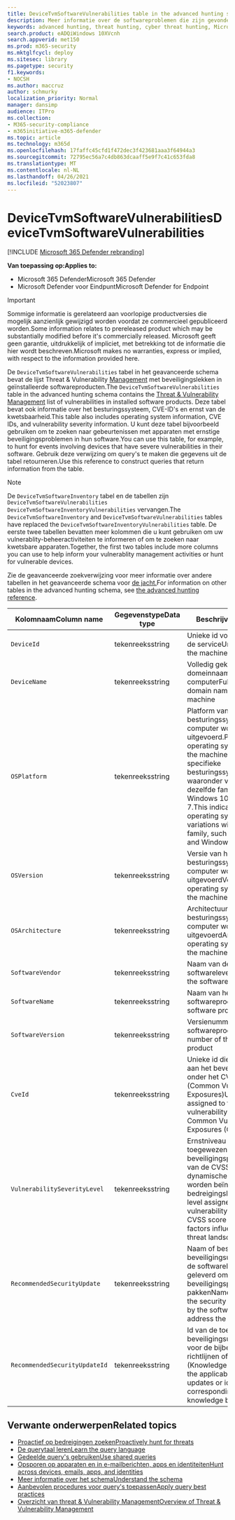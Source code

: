 ```yaml
---
title: DeviceTvmSoftwareVulnerabilities table in the advanced hunting schema
description: Meer informatie over de softwareproblemen die zijn gevonden op apparaten en de lijst met beschikbare beveiligingsupdates die elk beveiligingsprobleem verhelpen in de tabel DeviceTvmSoftwareVulnerabilities van het geavanceerde schema voor het zoeken.
keywords: advanced hunting, threat hunting, cyber threat hunting, Microsoft 365 Defender, microsoft 365, m365, search, query, telemetry, schema reference, kusto, table, column, data type, description, threat & vulnerability management, TVM, device management, software, inventory, vulnerabilities, CVE ID, OS DeviceTvmSoftwareInventoryVulnerabilities
search.product: eADQiWindows 10XVcnh
search.appverid: met150
ms.prod: m365-security
ms.mktglfcycl: deploy
ms.sitesec: library
ms.pagetype: security
f1.keywords:
- NOCSH
ms.author: maccruz
author: schmurky
localization_priority: Normal
manager: dansimp
audience: ITPro
ms.collection:
- M365-security-compliance
- m365initiative-m365-defender
ms.topic: article
ms.technology: m365d
ms.openlocfilehash: 17faffc45cfd1f472dec3f423681aaa3f64944a3
ms.sourcegitcommit: 72795ec56a7c4db863dcaaff5e9f7c41c653fda8
ms.translationtype: MT
ms.contentlocale: nl-NL
ms.lasthandoff: 04/26/2021
ms.locfileid: "52023807"
---
```

# <a name="devicetvmsoftwarevulnerabilities"></a><span data-ttu-id="af8c6-104">DeviceTvmSoftwareVulnerabilities</span><span class="sxs-lookup"><span data-stu-id="af8c6-104">DeviceTvmSoftwareVulnerabilities</span></span>

[!INCLUDE [Microsoft 365 Defender rebranding](../includes/microsoft-defender.md)]


<span data-ttu-id="af8c6-105">**Van toepassing op:**</span><span class="sxs-lookup"><span data-stu-id="af8c6-105">**Applies to:**</span></span>
- <span data-ttu-id="af8c6-106">Microsoft 365 Defender</span><span class="sxs-lookup"><span data-stu-id="af8c6-106">Microsoft 365 Defender</span></span>
- <span data-ttu-id="af8c6-107">Microsoft Defender voor Eindpunt</span><span class="sxs-lookup"><span data-stu-id="af8c6-107">Microsoft Defender for Endpoint</span></span>

>[!IMPORTANT]
> <span data-ttu-id="af8c6-108">Sommige informatie is gerelateerd aan voorlopige productversies die mogelijk aanzienlijk gewijzigd worden voordat ze commercieel gepubliceerd worden.</span><span class="sxs-lookup"><span data-stu-id="af8c6-108">Some information relates to prereleased product which may be substantially modified before it's commercially released.</span></span> <span data-ttu-id="af8c6-109">Microsoft geeft geen garantie, uitdrukkelijk of impliciet, met betrekking tot de informatie die hier wordt beschreven.</span><span class="sxs-lookup"><span data-stu-id="af8c6-109">Microsoft makes no warranties, express or implied, with respect to the information provided here.</span></span>

<span data-ttu-id="af8c6-110">De `DeviceTvmSoftwareVulnerabilities` tabel in het geavanceerde schema bevat de lijst Threat & Vulnerability [Management](/windows/security/threat-protection/microsoft-defender-atp/next-gen-threat-and-vuln-mgt) met beveiligingslekken in geïnstalleerde softwareproducten.</span><span class="sxs-lookup"><span data-stu-id="af8c6-110">The `DeviceTvmSoftwareVulnerabilities` table in the advanced hunting schema contains the [Threat & Vulnerability Management](/windows/security/threat-protection/microsoft-defender-atp/next-gen-threat-and-vuln-mgt) list of vulnerabilities in installed software products.</span></span> <span data-ttu-id="af8c6-111">Deze tabel bevat ook informatie over het besturingssysteem, CVE-ID's en ernst van de kwetsbaarheid.</span><span class="sxs-lookup"><span data-stu-id="af8c6-111">This table also includes operating system information, CVE IDs, and vulnerability severity information.</span></span> <span data-ttu-id="af8c6-112">U kunt deze tabel bijvoorbeeld gebruiken om te zoeken naar gebeurtenissen met apparaten met ernstige beveiligingsproblemen in hun software.</span><span class="sxs-lookup"><span data-stu-id="af8c6-112">You can use this table, for example, to hunt for events involving devices that have severe vulnerabilities in their software.</span></span> <span data-ttu-id="af8c6-113">Gebruik deze verwijzing om query's te maken die gegevens uit de tabel retourneren.</span><span class="sxs-lookup"><span data-stu-id="af8c6-113">Use this reference to construct queries that return information from the table.</span></span>

>[!NOTE]
> <span data-ttu-id="af8c6-114">De `DeviceTvmSoftwareInventory` tabel en de tabellen zijn `DeviceTvmSoftwareVulnerabilities` `DeviceTvmSoftwareInventoryVulnerabilities` vervangen.</span><span class="sxs-lookup"><span data-stu-id="af8c6-114">The `DeviceTvmSoftwareInventory` and `DeviceTvmSoftwareVulnerabilities` tables have replaced the `DeviceTvmSoftwareInventoryVulnerabilities` table.</span></span> <span data-ttu-id="af8c6-115">De eerste twee tabellen bevatten meer kolommen die u kunt gebruiken om uw vulnerablity-beheeractiviteiten te informeren of om te zoeken naar kwetsbare apparaten.</span><span class="sxs-lookup"><span data-stu-id="af8c6-115">Together, the first two tables include more columns you can use to help inform your vulnerablity management activities or hunt for vulnerable devices.</span></span>

<span data-ttu-id="af8c6-116">Zie de geavanceerde zoekverwijzing voor meer informatie over andere tabellen in het geavanceerde schema voor [de jacht.](advanced-hunting-schema-tables.md)</span><span class="sxs-lookup"><span data-stu-id="af8c6-116">For information on other tables in the advanced hunting schema, see [the advanced hunting reference](advanced-hunting-schema-tables.md).</span></span>

| <span data-ttu-id="af8c6-117">Kolomnaam</span><span class="sxs-lookup"><span data-stu-id="af8c6-117">Column name</span></span> | <span data-ttu-id="af8c6-118">Gegevenstype</span><span class="sxs-lookup"><span data-stu-id="af8c6-118">Data type</span></span> | <span data-ttu-id="af8c6-119">Beschrijving</span><span class="sxs-lookup"><span data-stu-id="af8c6-119">Description</span></span> |
|-------------|-----------|-------------|
| `DeviceId` | <span data-ttu-id="af8c6-120">tekenreeks</span><span class="sxs-lookup"><span data-stu-id="af8c6-120">string</span></span> | <span data-ttu-id="af8c6-121">Unieke id voor de machine in de service</span><span class="sxs-lookup"><span data-stu-id="af8c6-121">Unique identifier for the machine in the service</span></span> |
| `DeviceName` | <span data-ttu-id="af8c6-122">tekenreeks</span><span class="sxs-lookup"><span data-stu-id="af8c6-122">string</span></span> | <span data-ttu-id="af8c6-123">Volledig gekwalificeerde domeinnaam (FQDN) van de computer</span><span class="sxs-lookup"><span data-stu-id="af8c6-123">Fully qualified domain name (FQDN) of the machine</span></span> |
| `OSPlatform` | <span data-ttu-id="af8c6-124">tekenreeks</span><span class="sxs-lookup"><span data-stu-id="af8c6-124">string</span></span> | <span data-ttu-id="af8c6-125">Platform van het besturingssysteem dat op de computer wordt uitgevoerd.</span><span class="sxs-lookup"><span data-stu-id="af8c6-125">Platform of the operating system running on the machine.</span></span> <span data-ttu-id="af8c6-126">Dit geeft specifieke besturingssystemen aan, waaronder variaties binnen dezelfde familie, zoals Windows 10 en Windows 7.</span><span class="sxs-lookup"><span data-stu-id="af8c6-126">This indicates specific operating systems, including variations within the same family, such as Windows 10 and Windows 7.</span></span> |
| `OSVersion` | <span data-ttu-id="af8c6-127">tekenreeks</span><span class="sxs-lookup"><span data-stu-id="af8c6-127">string</span></span> | <span data-ttu-id="af8c6-128">Versie van het besturingssysteem dat op de computer wordt uitgevoerd</span><span class="sxs-lookup"><span data-stu-id="af8c6-128">Version of the operating system running on the machine</span></span> |
| `OSArchitecture` | <span data-ttu-id="af8c6-129">tekenreeks</span><span class="sxs-lookup"><span data-stu-id="af8c6-129">string</span></span> | <span data-ttu-id="af8c6-130">Architectuur van het besturingssysteem dat op de computer wordt uitgevoerd</span><span class="sxs-lookup"><span data-stu-id="af8c6-130">Architecture of the operating system running on the machine</span></span> |
| `SoftwareVendor` | <span data-ttu-id="af8c6-131">tekenreeks</span><span class="sxs-lookup"><span data-stu-id="af8c6-131">string</span></span> | <span data-ttu-id="af8c6-132">Naam van de softwareleverancier</span><span class="sxs-lookup"><span data-stu-id="af8c6-132">Name of the software vendor</span></span> |
| `SoftwareName` | <span data-ttu-id="af8c6-133">tekenreeks</span><span class="sxs-lookup"><span data-stu-id="af8c6-133">string</span></span> | <span data-ttu-id="af8c6-134">Naam van het softwareproduct</span><span class="sxs-lookup"><span data-stu-id="af8c6-134">Name of the software product</span></span> |
| `SoftwareVersion` | <span data-ttu-id="af8c6-135">tekenreeks</span><span class="sxs-lookup"><span data-stu-id="af8c6-135">string</span></span> | <span data-ttu-id="af8c6-136">Versienummer van het softwareproduct</span><span class="sxs-lookup"><span data-stu-id="af8c6-136">Version number of the software product</span></span> |
| `CveId` | <span data-ttu-id="af8c6-137">tekenreeks</span><span class="sxs-lookup"><span data-stu-id="af8c6-137">string</span></span> | <span data-ttu-id="af8c6-138">Unieke id die is toegewezen aan het beveiligingsprobleem onder het CVE-systeem (Common Vulnerabilities and Exposures)</span><span class="sxs-lookup"><span data-stu-id="af8c6-138">Unique identifier assigned to the security vulnerability under the Common Vulnerabilities and Exposures (CVE) system</span></span> |
| `VulnerabilitySeverityLevel` | <span data-ttu-id="af8c6-139">tekenreeks</span><span class="sxs-lookup"><span data-stu-id="af8c6-139">string</span></span> | <span data-ttu-id="af8c6-140">Ernstniveau dat is toegewezen aan het beveiligingsprobleem op basis van de CVSS-score en dynamische factoren die worden beïnvloed door het bedreigingslandschap</span><span class="sxs-lookup"><span data-stu-id="af8c6-140">Severity level assigned to the security vulnerability based on the CVSS score and dynamic factors influenced by the threat landscape</span></span> |
| `RecommendedSecurityUpdate` | <span data-ttu-id="af8c6-141">tekenreeks</span><span class="sxs-lookup"><span data-stu-id="af8c6-141">string</span></span> | <span data-ttu-id="af8c6-142">Naam of beschrijving van de beveiligingsupdate die door de softwareleverancier wordt geleverd om het beveiligingsprobleem aan te pakken</span><span class="sxs-lookup"><span data-stu-id="af8c6-142">Name or description of the security update provided by the software vendor to address the vulnerability</span></span> |
| `RecommendedSecurityUpdateId` | <span data-ttu-id="af8c6-143">tekenreeks</span><span class="sxs-lookup"><span data-stu-id="af8c6-143">string</span></span> | <span data-ttu-id="af8c6-144">Id van de toepasselijke beveiligingsupdates of -id voor de bijbehorende richtlijnen of KB-artikelen (Knowledge Base)</span><span class="sxs-lookup"><span data-stu-id="af8c6-144">Identifier of the applicable security updates or identifier for the corresponding guidance or knowledge base (KB) articles</span></span> |



## <a name="related-topics"></a><span data-ttu-id="af8c6-145">Verwante onderwerpen</span><span class="sxs-lookup"><span data-stu-id="af8c6-145">Related topics</span></span>

- [<span data-ttu-id="af8c6-146">Proactief op bedreigingen zoeken</span><span class="sxs-lookup"><span data-stu-id="af8c6-146">Proactively hunt for threats</span></span>](advanced-hunting-overview.md)
- [<span data-ttu-id="af8c6-147">De querytaal leren</span><span class="sxs-lookup"><span data-stu-id="af8c6-147">Learn the query language</span></span>](advanced-hunting-query-language.md)
- [<span data-ttu-id="af8c6-148">Gedeelde query's gebruiken</span><span class="sxs-lookup"><span data-stu-id="af8c6-148">Use shared queries</span></span>](advanced-hunting-shared-queries.md)
- [<span data-ttu-id="af8c6-149">Opsporen op apparaten en in e-mailberichten, apps en identiteiten</span><span class="sxs-lookup"><span data-stu-id="af8c6-149">Hunt across devices, emails, apps, and identities</span></span>](advanced-hunting-query-emails-devices.md)
- [<span data-ttu-id="af8c6-150">Meer informatie over het schema</span><span class="sxs-lookup"><span data-stu-id="af8c6-150">Understand the schema</span></span>](advanced-hunting-schema-tables.md)
- [<span data-ttu-id="af8c6-151">Aanbevolen procedures voor query's toepassen</span><span class="sxs-lookup"><span data-stu-id="af8c6-151">Apply query best practices</span></span>](advanced-hunting-best-practices.md)
- [<span data-ttu-id="af8c6-152">Overzicht van threat & Vulnerability Management</span><span class="sxs-lookup"><span data-stu-id="af8c6-152">Overview of Threat & Vulnerability Management</span></span>](/windows/security/threat-protection/microsoft-defender-atp/next-gen-threat-and-vuln-mgt)